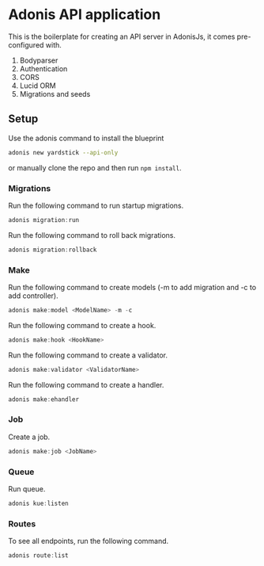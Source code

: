 # Adonis API application

This is the boilerplate for creating an API server in AdonisJs, it comes pre-configured with.

1. Bodyparser
2. Authentication
3. CORS
4. Lucid ORM
5. Migrations and seeds

## Setup

Use the adonis command to install the blueprint

```bash
adonis new yardstick --api-only
```

or manually clone the repo and then run `npm install`.


### Migrations

Run the following command to run startup migrations.

```js
adonis migration:run
```

Run the following command to roll back migrations.

```js
adonis migration:rollback
```

### Make

Run the following command to create models (-m to add migration and -c to add controller).

```js
adonis make:model <ModelName> -m -c
```

Run the following command to create a hook.

```js
adonis make:hook <HookName>
```

Run the following command to create a validator.

```js
adonis make:validator <ValidatorName>
```

Run the following command to create a handler.

```js
adonis make:ehandler
```

### Job

Create a job.

```js
adonis make:job <JobName>
```

### Queue

Run queue.

```js
adonis kue:listen
```

### Routes

To see all endpoints, run the following command.

```js
adonis route:list
```
